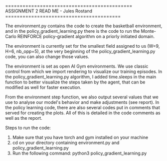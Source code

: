 ============================================ ASSIGNMENT 2 READ ME - Jules Rostand ========================================

The environment.py contains the code to create the basketball environment, and in the policy_gradient_learning.py there is
the code to run the Monte-Carlo REINFORCE policy-gradient algorithm on a priorly initiated domain.

The environment is currently set for the smallest field assigned to us (W=9, H=6, nb_opp=5), at the very beginning of the
 policy_gradient_learning.py code, you can also change those values. 

The environment is set as open AI Gym environments. We use classic control from which we import rendering to visualize
our training episodes. In the policy_gradient_learning.py algorithm, I added time.sleeps in the main function to better 
visualize the steps taken by the agent, that can be modified as well for faster execution. 

From the environment step function, we also output several values that we use to analyse our model's behavior and make
adjustments (see report). In the policy learning code, there are also several codes put in comments that served for creating
the plots. All of this is detailed in the code comments as well as the report. 

Steps to run the code:
1. Make sure that you have torch and gym installed on your machine
2. cd on your directory containing environment.py and policy_gradient_learning.py
3. Run the following command: python3 policy_gradient_learning.py
